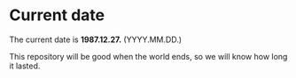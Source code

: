 # Current date

The current date is **1987.12.27.** (YYYY.MM.DD.)

This repository will be good when the world ends, so we will know how long it lasted.